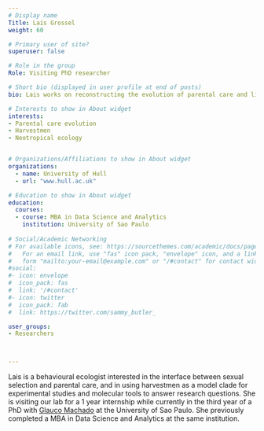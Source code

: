 ```yaml
---
# Display name
Title: Lais Grossel
weight: 60

# Primary user of site?
superuser: false

# Role in the group
Role: Visiting PhD researcher

# Short bio (displayed in user profile at end of posts)
bio: Lais works on reconstructing the evolution of parental care and life history strategies in Opiliones (harvestmen).

# Interests to show in About widget
interests:
- Parental care evolution
- Harvestmen
- Neotropical ecology


# Organizations/Affiliations to show in About widget
organizations:
  - name: University of Hull
  - url: "www.hull.ac.uk"

# Education to show in About widget
education:
  courses: 
  - course: MBA in Data Science and Analytics
    institution: University of Sao Paulo
 
# Social/Academic Networking
# For available icons, see: https://sourcethemes.com/academic/docs/page-builder/#icons
#   For an email link, use "fas" icon pack, "envelope" icon, and a link in the
#   form "mailto:your-email@example.com" or "/#contact" for contact widget.
#social:
#- icon: envelope
#  icon_pack: fas
#  link: '/#contact'
#- icon: twitter
#  icon_pack: fab
#  link: https://twitter.com/sammy_butler_

user_groups:
- Researchers



---
```

Lais is a behavioural ecologist interested in the interface between sexual selection and parental care, and in using harvestmen as a model clade for experimental studies and molecular tools to answer research questions. She is visiting our lab for a 1 year internship while currently in the third year of a PhD with <a href='https://g-spotlab.weebly.com/people.html'>Glauco Machado</a> at the University of Sao Paulo.  She previously completed a MBA in Data Science and Analytics at the same institution.
 